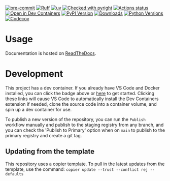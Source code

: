[![pre-commit](https://img.shields.io/badge/pre--commit-enabled-brightgreen?logo=pre-commit&logoColor=white)](https://github.com/pre-commit/pre-commit)
[![Ruff](https://img.shields.io/endpoint?url=https://raw.githubusercontent.com/astral-sh/ruff/main/assets/badge/v2.json)](https://github.com/astral-sh/ruff)
[![uv](https://img.shields.io/endpoint?url=https://raw.githubusercontent.com/astral-sh/uv/main/assets/badge/v0.json)](https://github.com/astral-sh/uv)
[![Checked with pyright](https://microsoft.github.io/pyright/img/pyright_badge.svg)](https://microsoft.github.io/pyright/)
[![Actions status](https://github.com/LabAutomationAndScreening/lab-auto-pulumi/actions/workflows/ci.yaml/badge.svg?branch=main)](https://github.com/LabAutomationAndScreening/lab-auto-pulumi/actions)
[![Open in Dev Containers](https://img.shields.io/static/v1?label=Dev%20Containers&message=Open&color=blue)](https://vscode.dev/redirect?url=vscode://ms-vscode-remote.remote-containers/cloneInVolume?url=https://github.com/LabAutomationAndScreening/lab-auto-pulumi)
[![PyPI Version](https://img.shields.io/pypi/v/lab-auto-pulumi.svg)](https://pypi.org/project/lab-auto-pulumi/)
[![Downloads](https://pepy.tech/badge/lab-auto-pulumi)](https://pepy.tech/project/lab-auto-pulumi)
[![Python Versions](https://img.shields.io/pypi/pyversions/lab-auto-pulumi.svg)](https://pypi.org/project/lab-auto-pulumi/)
[![Codecov](https://codecov.io/gh/LabAutomationAndScreening/lab-auto-pulumi/branch/main/graph/badge.svg)](https://codecov.io/gh/LabAutomationAndScreening/lab-auto-pulumi)

# Usage
Documentation is hosted on [ReadTheDocs](https://lab-auto-pulumi.readthedocs.io/en/latest/?badge=latest).

# Development
This project has a dev container. If you already have VS Code and Docker installed, you can click the badge above or [here](https://vscode.dev/redirect?url=vscode://ms-vscode-remote.remote-containers/cloneInVolume?url=https://github.com/LabAutomationAndScreening/lab-auto-pulumi) to get started. Clicking these links will cause VS Code to automatically install the Dev Containers extension if needed, clone the source code into a container volume, and spin up a dev container for use.

To publish a new version of the repository, you can run the `Publish` workflow manually and publish to the staging registry from any branch, and you can check the 'Publish to Primary' option when on `main` to publish to the primary registry and create a git tag.





## Updating from the template
This repository uses a copier template. To pull in the latest updates from the template, use the command:
`copier update --trust --conflict rej --defaults`
